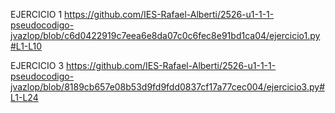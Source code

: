 EJERCICIO 1
https://github.com/IES-Rafael-Alberti/2526-u1-1-1-pseudocodigo-jvazlop/blob/c6d0422919c7eea6e8da07c0c6fec8e91bd1ca04/ejercicio1.py#L1-L10

EJERCICIO 3 
https://github.com/IES-Rafael-Alberti/2526-u1-1-1-pseudocodigo-jvazlop/blob/8189cb657e08b53d9fd9fdd0837cf17a77cec004/ejercicio3.py#L1-L24
